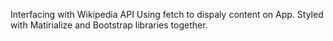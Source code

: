 Interfacing with Wikipedia API Using fetch to dispaly content on App.
Styled with Matirialize and Bootstrap libraries together.

